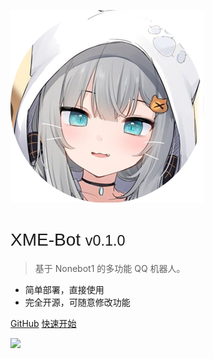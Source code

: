 <!-- _coverpage.md -->

![logo](/images/xme_avatar_round.png)

# <span style="font-family:'Geist Variable', sans-serif;font-weight:300">XME-Bot <small>v0.1.0</small></span>

> 基于 Nonebot1 的多功能 QQ 机器人。

- 简单部署，直接使用
- 完全开源，可随意修改功能

[<i class="fa-brands fa-fw fa-lg fa-github"></i> GitHub](https://github.com/xzadudu179/XME-bot-qq/)
[<i class="fa-light fa-paper-plane"></i> 快速开始](get_started)


![](https://image.179.life/images/background-light.jpg)